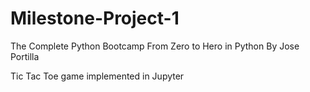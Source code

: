 # Milestone-Project-1
The Complete Python Bootcamp From Zero to Hero in Python
By Jose Portilla

Tic Tac Toe game implemented in Jupyter
